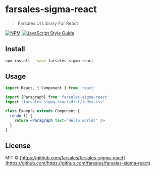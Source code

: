# farsales-sigma-react

> Farsales UI Library For React

[![NPM](https://img.shields.io/npm/v/farsales-sigma-react.svg)](https://www.npmjs.com/package/farsales-sigma-react) [![JavaScript Style Guide](https://img.shields.io/badge/code_style-standard-brightgreen.svg)](https://standardjs.com)

## Install

```bash
npm install --save farsales-sigma-react
```

## Usage

```jsx
import React, { Component } from 'react'

import {Paragraph} from 'farsales-sigma-react'
import 'farsales-sigma-react/dist/index.css'

class Example extends Component {
  render() {
    return <Paragraph text="Hello world!" />
  }
}
```

## License

MIT © [https://github.com/farsales/farsales-sigma-react](https://github.com/https://github.com/farsales/farsales-sigma-react)
